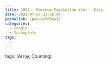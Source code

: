 ```yaml
---
title: 1854 - Maximum Population Year - Easy
date: 2022-07-07 23:58:57
permalink: /pages/6d94a3/
categories:
  - Google
  - Incomplete
tags:
  - 
---
```

tags: [Array, Counting]